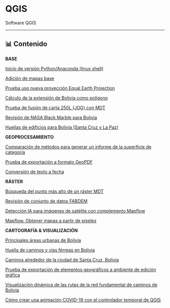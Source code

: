 # QGIS

Software QGIS

---

## 📊 Contenido

**BASE**

[Inicio de versión Python/Anaconda (linux shell)](14/inic_qgis.sh)

[Adición de mapas base](06/qgis_basemaps.py)

[Prueba uso nueva proyección Equal Earth Projection](01/)

[Cálculo de la extensión de Bolivia como polígono](02/)

[Prueba de fusión de carta 250L (JOG) con MDT](03/)

[Revisión de NASA Black Marble para Bolivia](04/)

[Huellas de edificios para Bolivia (Santa Cruz y La Paz)](05/)

**GEOPROCESAMIENTO**

[Comparación de métodos para generar un informe de la superficie de categoría](07/)

[Prueba de exportación a formato GeoPDF](08/)

[Conversión de texto a fecha](09/)

**RÁSTER**

[Búsqueda del punto más alto de un ráster MDT](10/)

[Revisión de conjunto de datos FABDEM](11/)

[Detección IA para imágenes de satélite con complemento Mapflow](12/)

[Mapflow. Obtener mapas a partir de píxeles](13/)

**CARTOGRAFÍA & VISUALIZACIÓN**

[Principales áreas urbanas de Bolivia](vis/06/)

[Huella de caminos y vías férreas en Bolivia](vis/01/)

[Caminos alrededor de la ciudad de Santa Cruz, Bolivia](vis/02/)

[Prueba de exportación de elementos geográficos a ambiente de edición gráfica](vis/03/)

[Visualización dinámica de las rutas de la red fundamental de caminos de Bolivia](vis/04/)

[Cómo crear una animación COVID-19 con el controlador temporal de QGIS](vis/05/)